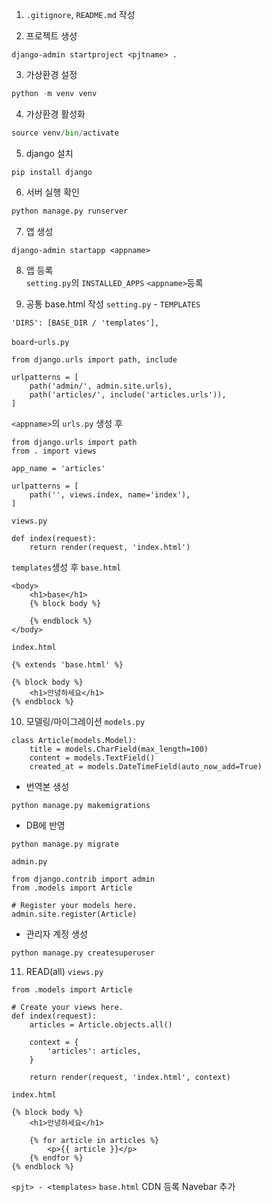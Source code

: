 1. `.gitignore`, `README.md` 작성

2. 프로젝트 생성
```
django-admin startproject <pjtname> .
```

3. 가상환경 설정
```python
python -m venv venv
```

4. 가상환경 활성화
```python
source venv/bin/activate
```

5. django 설치
```
pip install django
```

6. 서버 실행 확인
```python
python manage.py runserver
```

7. 앱 생성
```
django-admin startapp <appname>
```

8. 앱 등록 \
`setting.py`의 `INSTALLED_APPS` `<appname>`등록

9. 공통 base.html 작성
`setting.py` - `TEMPLATES`
```
'DIRS': [BASE_DIR / 'templates'],
```

`board`-`urls.py`
```
from django.urls import path, include

urlpatterns = [
    path('admin/', admin.site.urls),
    path('articles/', include('articles.urls')),
]
```

`<appname>`의 `urls.py` 생성 후
```
from django.urls import path
from . import views

app_name = 'articles'

urlpatterns = [
    path('', views.index, name='index'),
]
```

`views.py`
```
def index(request):
    return render(request, 'index.html')
```

`templates`생성 후 
`base.html`
```
<body>
    <h1>base</h1>
    {% block body %}

    {% endblock %}
</body>
```

`index.html`
```
{% extends 'base.html' %}

{% block body %}
    <h1>안녕하세요</h1>
{% endblock %}
```

10. 모델링/마이그레이션
`models.py`
```
class Article(models.Model):
    title = models.CharField(max_length=100)
    content = models.TextField()
    created_at = models.DateTimeField(auto_now_add=True)
```

- 번역본 생성
```
python manage.py makemigrations
```

- DB에 반영
```
python manage.py migrate
```

`admin.py`
```
from django.contrib import admin
from .models import Article

# Register your models here.
admin.site.register(Article)
```

- 관리자 계정 생성
```
python manage.py createsuperuser
```

11. READ(all)
`views.py`
```
from .models import Article

# Create your views here.
def index(request):
    articles = Article.objects.all()

    context = {
        'articles': articles,
    }

    return render(request, 'index.html', context)
```

`index.html`
```
{% block body %}
    <h1>안녕하세요</h1>

    {% for article in articles %}
        <p>{{ article }}</p>
    {% endfor %}
{% endblock %}
```

`<pjt> - <templates>` `base.html`
CDN 등록
Navebar 추가


